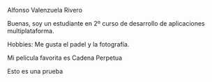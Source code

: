 Alfonso Valenzuela Rivero

Buenas, soy un estudiante en 2º curso de desarrollo de aplicaciones multiplataforma.


Hobbies: Me gusta el padel y la fotografía.

Mi pelicula favorita es Cadena Perpetua

Esto es una prueba

